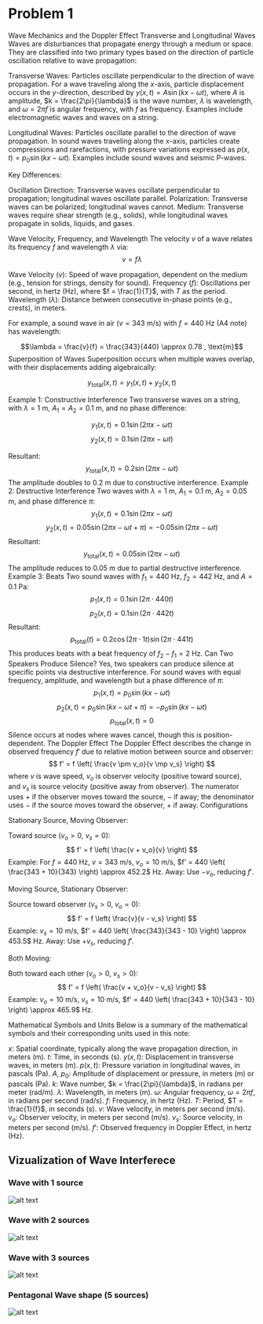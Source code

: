 # Problem 1

Wave Mechanics and the Doppler Effect
Transverse and Longitudinal Waves
Waves are disturbances that propagate energy through a medium or space. They are classified into two primary types based on the direction of particle oscillation relative to wave propagation:

Transverse Waves: Particles oscillate perpendicular to the direction of wave propagation. For a wave traveling along the $x$-axis, particle displacement occurs in the $y$-direction, described by $y(x,t) = A \sin(kx - \omega t)$, where $A$ is amplitude, $k = \frac{2\pi}{\lambda}$ is the wave number, $\lambda$ is wavelength, and $\omega = 2\pi f$ is angular frequency, with $f$ as frequency. Examples include electromagnetic waves and waves on a string.

Longitudinal Waves: Particles oscillate parallel to the direction of wave propagation. In sound waves traveling along the $x$-axis, particles create compressions and rarefactions, with pressure variations expressed as $p(x,t) = p_0 \sin(kx - \omega t)$. Examples include sound waves and seismic P-waves.


Key Differences:

Oscillation Direction: Transverse waves oscillate perpendicular to propagation; longitudinal waves oscillate parallel.
Polarization: Transverse waves can be polarized; longitudinal waves cannot.
Medium: Transverse waves require shear strength (e.g., solids), while longitudinal waves propagate in solids, liquids, and gases.

Wave Velocity, Frequency, and Wavelength
The velocity $v$ of a wave relates its frequency $f$ and wavelength $\lambda$ via:
$$v = f \lambda$$

Wave Velocity ($v$): Speed of wave propagation, dependent on the medium (e.g., tension for strings, density for sound).
Frequency ($f$): Oscillations per second, in hertz (Hz), where $f = \frac{1}{T}$, with $T$ as the period.
Wavelength ($\lambda$): Distance between consecutive in-phase points (e.g., crests), in meters.

For example, a sound wave in air ($v = 343$ m/s) with $f = 440$ Hz (A4 note) has wavelength:

$$\lambda = \frac{v}{f} = \frac{343}{440} \approx 0.78 , \text{m}$$
Superposition of Waves
Superposition occurs when multiple waves overlap, with their displacements adding algebraically:

$$ y_{\text{total}}(x,t) = y_1(x,t) + y_2(x,t) $$

Example 1: Constructive Interference
Two transverse waves on a string, with $\lambda = 1$ m, $A_1 = A_2 = 0.1$ m, and no phase difference:

$$y_1(x,t) = 0.1 \sin(2\pi x - \omega t)$$ $$y_2(x,t) = 0.1 \sin(2\pi x - \omega t)$$

Resultant:
$$ y_{\text{total}}(x,t) = 0.2 \sin(2\pi x - \omega t) $$
The amplitude doubles to 0.2 m due to constructive interference.
Example 2: Destructive Interference
Two waves with $\lambda = 1$ m, $A_1 = 0.1$ m, $A_2 = 0.05$ m, and phase difference $\pi$:
$$ y_1(x,t) = 0.1 \sin(2\pi x - \omega t) $$$$ y_2(x,t) = 0.05 \sin(2\pi x - \omega t + \pi) = -0.05 \sin(2\pi x - \omega t) $$
Resultant:
$$ y_{\text{total}}(x,t) = 0.05 \sin(2\pi x - \omega t) $$
The amplitude reduces to 0.05 m due to partial destructive interference.
Example 3: Beats
Two sound waves with $f_1 = 440$ Hz, $f_2 = 442$ Hz, and $A = 0.1$ Pa:
$$ p_1(x,t) = 0.1 \sin(2\pi \cdot 440 t) $$$$ p_2(x,t) = 0.1 \sin(2\pi \cdot 442 t) $$
Resultant:
$$ p_{\text{total}}(t) = 0.2 \cos(2\pi \cdot 1 t) \sin(2\pi \cdot 441 t) $$
This produces beats with a beat frequency of $f_2 - f_1 = 2$ Hz.
Can Two Speakers Produce Silence?
Yes, two speakers can produce silence at specific points via destructive interference. For sound waves with equal frequency, amplitude, and wavelength but a phase difference of $\pi$:
$$ p_1(x,t) = p_0 \sin(kx - \omega t) $$$$ p_2(x,t) = p_0 \sin(kx - \omega t + \pi) = -p_0 \sin(kx - \omega t) $$
$$ p_{\text{total}}(x,t) = 0 $$
Silence occurs at nodes where waves cancel, though this is position-dependent.
The Doppler Effect
The Doppler Effect describes the change in observed frequency $f'$ due to relative motion between source and observer:
$$ f' = f \left( \frac{v \pm v_o}{v \mp v_s} \right) $$
where $v$ is wave speed, $v_o$ is observer velocity (positive toward source), and $v_s$ is source velocity (positive away from observer). The numerator uses $+$ if the observer moves toward the source, $-$ if away; the denominator uses $-$ if the source moves toward the observer, $+$ if away.
Configurations

Stationary Source, Moving Observer:

Toward source ($v_o > 0$, $v_s = 0$):$$ f' = f \left( \frac{v + v_o}{v} \right) $$Example: For $f = 440$ Hz, $v = 343$ m/s, $v_o = 10$ m/s, $f' = 440 \left( \frac{343 + 10}{343} \right) \approx 452.2$ Hz.
Away: Use $-v_o$, reducing $f'$.


Moving Source, Stationary Observer:

Source toward observer ($v_s > 0$, $v_o = 0$):$$ f' = f \left( \frac{v}{v - v_s} \right) $$Example: $v_s = 10$ m/s, $f' = 440 \left( \frac{343}{343 - 10} \right) \approx 453.5$ Hz.
Away: Use $+v_s$, reducing $f'$.


Both Moving:

Both toward each other ($v_o > 0$, $v_s > 0$):$$ f' = f \left( \frac{v + v_o}{v - v_s} \right) $$Example: $v_o = 10$ m/s, $v_s = 10$ m/s, $f' = 440 \left( \frac{343 + 10}{343 - 10} \right) \approx 465.9$ Hz.



Mathematical Symbols and Units
Below is a summary of the mathematical symbols and their corresponding units used in this note:

$x$: Spatial coordinate, typically along the wave propagation direction, in meters (m).
$t$: Time, in seconds (s).
$y(x,t)$: Displacement in transverse waves, in meters (m).
$p(x,t)$: Pressure variation in longitudinal waves, in pascals (Pa).
$A$, $p_0$: Amplitude of displacement or pressure, in meters (m) or pascals (Pa).
$k$: Wave number, $k = \frac{2\pi}{\lambda}$, in radians per meter (rad/m).
$\lambda$: Wavelength, in meters (m).
$\omega$: Angular frequency, $\omega = 2\pi f$, in radians per second (rad/s).
$f$: Frequency, in hertz (Hz).
$T$: Period, $T = \frac{1}{f}$, in seconds (s).
$v$: Wave velocity, in meters per second (m/s).
$v_o$: Observer velocity, in meters per second (m/s).
$v_s$: Source velocity, in meters per second (m/s).
$f'$: Observed frequency in Doppler Effect, in hertz (Hz).

## Vizualization of Wave Interferece 

### Wave with 1 source

![alt text](Fizyk.gif)

### Wave with 2 sources

![alt text](Fizyk2.gif)

### Wave with 3 sources

![alt text](Fizyk3.gif)

### Pentagonal Wave shape (5 sources)

![alt text](Fizyk4.gif)